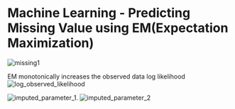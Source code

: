 # Machine Learning - Predicting Missing Value using EM(Expectation Maximization)

![missing1](https://user-images.githubusercontent.com/84564226/121764052-7974e380-cb5e-11eb-9fd5-96effc8292e5.jpeg)


EM monotonically increases the observed data log likelihood
![log_observed_likelihood](https://user-images.githubusercontent.com/84564226/122372073-fe586680-cf7d-11eb-97d2-be3c9edc5cd6.png)






![imputed_parameter_1](https://user-images.githubusercontent.com/84564226/122373640-462bbd80-cf7f-11eb-8adf-657ac2b39119.png). ![imputed_parameter_2](https://user-images.githubusercontent.com/84564226/122376212-9277fd00-cf81-11eb-8591-ebf7af8a0539.png)





